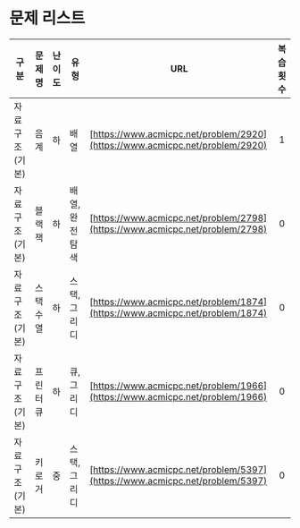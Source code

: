 # 문제 리스트

| 구분           | 문제명    | 난이도 | 유형           | URL                                                          | 복습횟수 |
| -------------- | --------- | ------ | -------------- | ------------------------------------------------------------ | :------: |
| 자료구조(기본) | 음계      | 하     | 배열           | [https://www.acmicpc.net/problem/2920](https://www.acmicpc.net/problem/2920) |    1     |
| 자료구조(기본) | 블랙잭    | 하     | 배열, 완전탐색 | [https://www.acmicpc.net/problem/2798](https://www.acmicpc.net/problem/2798) |    0     |
| 자료구조(기본) | 스택수열  | 하     | 스택, 그리디   | [https://www.acmicpc.net/problem/1874](https://www.acmicpc.net/problem/1874) |    0     |
| 자료구조(기본) | 프린터 큐 | 하     | 큐, 그리디     | [https://www.acmicpc.net/problem/1966](https://www.acmicpc.net/problem/1966) |    0     |
| 자료구조(기본) | 키로거    | 중     | 스택, 그리디   | [https://www.acmicpc.net/problem/5397](https://www.acmicpc.net/problem/5397) |    0     |

